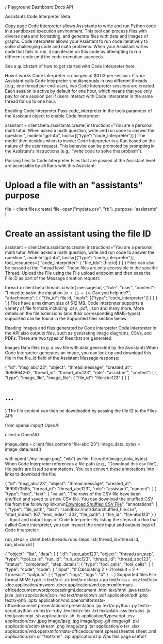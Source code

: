 /
Playground
Dashboard
Docs
API

Assistants Code Interpreter
Beta

Copy page
Code Interpreter allows Assistants to write and run Python code in a sandboxed execution environment. This tool can process files with diverse data and formatting, and generate files with data and images of graphs. Code Interpreter allows your Assistant to run code iteratively to solve challenging code and math problems. When your Assistant writes code that fails to run, it can iterate on this code by attempting to run different code until the code execution succeeds.

See a quickstart of how to get started with Code Interpreter here.

How it works
Code Interpreter is charged at $0.03 per session. If your Assistant calls Code Interpreter simultaneously in two different threads (e.g., one thread per end-user), two Code Interpreter sessions are created. Each session is active by default for one hour, which means that you only pay for one session per if users interact with Code Interpreter in the same thread for up to one hour.

Enabling Code Interpreter
Pass code_interpreter in the tools parameter of the Assistant object to enable Code Interpreter:


assistant = client.beta.assistants.create(
instructions="You are a personal math tutor. When asked a math question, write and run code to answer the question.",
model="gpt-4o",
tools=[{"type": "code_interpreter"}]
)
The model then decides when to invoke Code Interpreter in a Run based on the nature of the user request. This behavior can be promoted by prompting in the Assistant's instructions (e.g., “write code to solve this problem”).

Passing files to Code Interpreter
Files that are passed at the Assistant level are accessible by all Runs with this Assistant:


# Upload a file with an "assistants" purpose
file = client.files.create(
file=open("mydata.csv", "rb"),
purpose='assistants'
)

# Create an assistant using the file ID
assistant = client.beta.assistants.create(
instructions="You are a personal math tutor. When asked a math question, write and run code to answer the question.",
model="gpt-4o",
tools=[{"type": "code_interpreter"}],
tool_resources={
  "code_interpreter": {
    "file_ids": [file.id]
  }
}
)
Files can also be passed at the Thread level. These files are only accessible in the specific Thread. Upload the File using the File upload endpoint and then pass the File ID as part of the Message creation request:


thread = client.beta.threads.create(
messages=[
  {
    "role": "user",
    "content": "I need to solve the equation `3x + 11 = 14`. Can you help me?",
    "attachments": [
      {
        "file_id": file.id,
        "tools": [{"type": "code_interpreter"}]
      }
    ]
  }
]
)
Files have a maximum size of 512 MB. Code Interpreter supports a variety of file formats including .csv, .pdf, .json and many more. More details on the file extensions (and their corresponding MIME-types) supported can be found in the Supported files section below.

Reading images and files generated by Code Interpreter
Code Interpreter in the API also outputs files, such as generating image diagrams, CSVs, and PDFs. There are two types of files that are generated:

Images
Data files (e.g. a csv file with data generated by the Assistant)
When Code Interpreter generates an image, you can look up and download this file in the file_id field of the Assistant Message response:


{
	"id": "msg_abc123",
	"object": "thread.message",
	"created_at": 1698964262,
	"thread_id": "thread_abc123",
	"role": "assistant",
	"content": [
    {
      "type": "image_file",
      "image_file": {
        "file_id": "file-abc123"
      }
    }
  ]
  # ...
}
The file content can then be downloaded by passing the file ID to the Files API:


from openai import OpenAI

client = OpenAI()

image_data = client.files.content("file-abc123")
image_data_bytes = image_data.read()

with open("./my-image.png", "wb") as file:
  file.write(image_data_bytes)
When Code Interpreter references a file path (e.g., ”Download this csv file”), file paths are listed as annotations. You can convert these annotations into links to download the file:


{
  "id": "msg_abc123",
  "object": "thread.message",
  "created_at": 1699073585,
  "thread_id": "thread_abc123",
  "role": "assistant",
  "content": [
    {
      "type": "text",
      "text": {
        "value": "The rows of the CSV file have been shuffled and saved to a new CSV file. You can download the shuffled CSV file from the following link:\n\n[Download Shuffled CSV File](sandbox:/mnt/data/shuffled_file.csv)",
        "annotations": [
          {
            "type": "file_path",
            "text": "sandbox:/mnt/data/shuffled_file.csv",
            "start_index": 167,
            "end_index": 202,
            "file_path": {
              "file_id": "file-abc123"
            }
          }
          ...
Input and output logs of Code Interpreter
By listing the steps of a Run that called Code Interpreter, you can inspect the code input and outputs logs of Code Interpreter:


run_steps = client.beta.threads.runs.steps.list(
thread_id=thread.id,
run_id=run.id
)

{
  "object": "list",
  "data": [
    {
      "id": "step_abc123",
      "object": "thread.run.step",
      "type": "tool_calls",
      "run_id": "run_abc123",
      "thread_id": "thread_abc123",
      "status": "completed",
      "step_details": {
        "type": "tool_calls",
        "tool_calls": [
          {
            "type": "code",
            "code": {
              "input": "# Calculating 2 + 2\nresult = 2 + 2\nresult",
              "outputs": [
                {
                  "type": "logs",
                  "logs": "4"
                }
						...
 }
Supported files
File format	MIME type
.c	text/x-c
.cs	text/x-csharp
.cpp	text/x-c++
.csv	text/csv
.doc	application/msword
.docx	application/vnd.openxmlformats-officedocument.wordprocessingml.document
.html	text/html
.java	text/x-java
.json	application/json
.md	text/markdown
.pdf	application/pdf
.php	text/x-php
.pptx	application/vnd.openxmlformats-officedocument.presentationml.presentation
.py	text/x-python
.py	text/x-script.python
.rb	text/x-ruby
.tex	text/x-tex
.txt	text/plain
.css	text/css
.js	text/javascript
.sh	application/x-sh
.ts	application/typescript
.csv	application/csv
.jpeg	image/jpeg
.jpg	image/jpeg
.gif	image/gif
.pkl	application/octet-stream
.png	image/png
.tar	application/x-tar
.xlsx	application/vnd.openxmlformats-officedocument.spreadsheetml.sheet
.xml	application/xml or "text/xml"
.zip	application/zip
Was this page useful?

